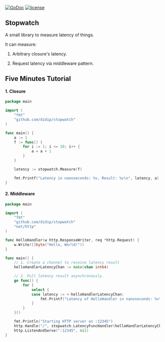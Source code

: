[![GoDoc](https://godoc.org/github.com/didip/stopwatch?status.svg)](http://godoc.org/github.com/didip/stopwatch)
[![license](http://img.shields.io/badge/license-MIT-red.svg?style=flat)](https://raw.githubusercontent.com/didip/stopwatch/master/LICENSE)

## Stopwatch

A small library to measure latency of things.

It can measure:

1. Arbitrary closure's latency.

2. Request latency via middleware pattern.


## Five Minutes Tutorial

#### 1. Closure
```go
package main

import (
    "fmt"
    "github.com/didip/stopwatch"
)

func main() {
    a := 1
    f := func() {
        for i := 1; i <= 10; i++ {
            a = a + 1
        }
    }

    latency := stopwatch.Measure(f)

    fmt.Printf("Latency in nanoseconds: %v, Result: %v\n", latency, a)
}
```

#### 2. Middleware
```go
package main

import (
    "fmt"
    "github.com/didip/stopwatch"
    "net/http"
)

func HelloHandler(w http.ResponseWriter, req *http.Request) {
    w.Write([]byte("Hello, World!"))
}

func main() {
    // 1. Create a channel to receive latency result
    helloHandlerLatencyChan := make(chan int64)

    // 2. Pull latency result asynchronously.
    go func() {
        for {
            select {
            case latency := <-helloHandlerLatencyChan:
                fmt.Printf("Latency of HelloHandler in nanoseconds: %v\n", latency)
            }
        }
    }()

    fmt.Println("Starting HTTP server on :12345")
    http.Handle("/", stopwatch.LatencyFuncHandler(helloHandlerLatencyChan, []string{"GET"}, HelloHandler))
    http.ListenAndServe(":12345", nil)
}
```
